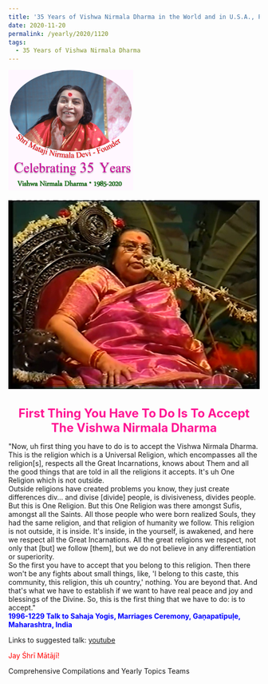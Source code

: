 ```yaml
---
title: '35 Years of Vishwa Nirmala Dharma in the World and in U.S.A., Post 18'
date: 2020-11-20
permalink: /yearly/2020/1120
tags:
  - 35 Years of Vishwa Nirmala Dharma
---
```


<div style="text-align: left"><img src="/images/Celebrating35YearsVishwaNirmalaDharma.png" width="250" /></div><br>

<div style="text-align: center"><img src="/images/image551.tiff" /></div>

<br>
<p style="color:DeepPink; text-align:center">
<font size="+2"><b>First Thing You Have To Do Is To Accept The Vishwa Nirmala Dharma</b><br></font>
</p>

<p>
"Now, uh first thing you have to do is to accept the Vishwa Nirmala Dharma.<br> 
This is the religion which is a Universal Religion, which encompasses all the religion[s], respects all the Great Incarnations, knows about Them and all the good things that are told in all the religions it accepts. It's uh One Religion which is not outside.<br> 
Outside religions have created problems you know, they just create differences div... and divise [divide] people, is divisiveness, divides people.<br>  
But this is One Religion. But this One Religion was there amongst Sufis, amongst all the Saints. All those people who were born realized Souls, they had the same religion, and that religion of humanity we follow. This religion is not outside, it is inside. It's inside, in the yourself, is awakened, and here we respect all the Great Incarnations. All the great religions we respect, not only that [but] we follow [them], but we do not believe in any differentiation or superiority.<br> 
So the first you have to accept that you belong to this religion. Then there won't be any fights about small things, like, 'I belong to this caste, this community, this religion, this uh country,' nothing. You are beyond that. And that's what we have to establish if we want to have real peace and joy and blessings of the Divine. So, this is the first thing that we have to do: is to accept."<br>
<font color="blue"><b>1996-1229 Talk to Sahaja Yogis, Marriages Ceremony, Gaṇapatīpuḷe, Maharashtra, India</b></font><br>
</p>

Links to suggested talk: <a href="https://www.youtube.com/watch?v=5lpKhCCFDog"> youtube</a><br>

<p style="color:red;">Jay Śhrī Mātājī!<br></p>

Comprehensive Compilations and Yearly Topics Teams